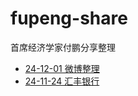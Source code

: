 # fupeng-share

首席经济学家付鹏分享整理

- [24-12-01 微博整理](https://github.com/xuanxiao2013/fupeng-share/blob/main/note/24-12-01.md)
- [24-11-24 汇丰银行](https://github.com/xuanxiao2013/fupeng-share/blob/main/note/24-11-24.md)
